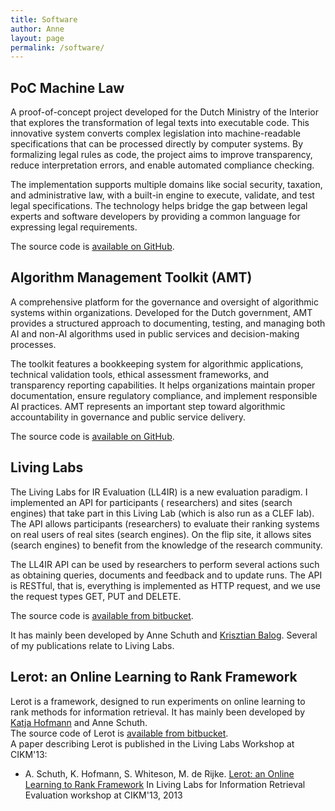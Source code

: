 ```yaml
---
title: Software
author: Anne
layout: page
permalink: /software/
---
```


## PoC Machine Law

A proof-of-concept project developed for the Dutch Ministry of the Interior that explores the transformation of legal
texts into executable code. This innovative system converts complex legislation into machine-readable specifications
that can be processed directly by computer systems. By formalizing legal rules as code, the project aims to improve
transparency, reduce interpretation errors, and enable automated compliance checking.

The implementation supports multiple domains like social security, taxation, and administrative law, with a built-in
engine to execute, validate, and test legal specifications. The technology helps bridge the gap between legal experts
and software developers by providing a common language for expressing legal requirements.

The source code is [available on GitHub](https://github.com/MinBZK/poc-machine-law).

## Algorithm Management Toolkit (AMT)

A comprehensive platform for the governance and oversight of algorithmic systems within organizations. Developed for the
Dutch government, AMT provides a structured approach to documenting, testing, and managing both AI and non-AI algorithms
used in public services and decision-making processes.

The toolkit features a bookkeeping system for algorithmic applications, technical validation tools, ethical assessment
frameworks, and transparency reporting capabilities. It helps organizations maintain proper documentation, ensure
regulatory compliance, and implement responsible AI practices. AMT represents an important step toward algorithmic
accountability in governance and public service delivery.

The source code is [available on GitHub](https://github.com/MinBZK/amt).

## Living Labs

The Living Labs for IR Evaluation (LL4IR) is a new evaluation paradigm. I implemented an API for participants (
researchers) and sites (search engines) that take part in this Living Lab (which is also run
as a CLEF lab). The API allows participants (researchers) to evaluate their ranking systems on real users of real
sites (search engines). On the flip site, it allows sites (search engines) to benefit from the knowledge of the research
community.

The LL4IR API can be used by researchers to perform several actions such as obtaining queries, documents and feedback
and to update runs. The API is RESTful, that is, everything is implemented as HTTP request, and we use the request types
GET, PUT and DELETE.

The source code is [available from bitbucket](https://bitbucket.org/living-labs/ll-api).

It has mainly been developed by Anne Schuth and [Krisztian Balog](http://krisztianbalog.com/).
Several of my publications relate to Living Labs.

## Lerot: an Online Learning to Rank Framework

Lerot is a framework, designed to run experiments on online learning to rank methods for information retrieval. It has
mainly been developed by [Katja Hofmann](http://khofm.wordpress.com/) and Anne Schuth.  
The source code of Lerot is [available from bitbucket](https://bitbucket.org/ilps/lerot).  
A paper describing Lerot is published in the Living Labs Workshop at CIKM'13:

- A. Schuth, K. Hofmann, S. Whiteson, M. de
  Rijke. [Lerot: an Online Learning to Rank Framework](/publications/schuth-lerot-2013)
  In Living Labs for Information Retrieval Evaluation workshop at CIKM'13, 2013 
